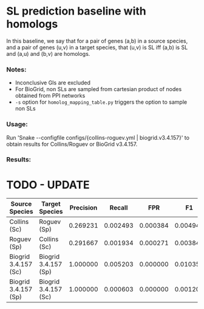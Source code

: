 # SL prediction baseline with homologs

In this baseline, we say that for a pair of genes (a,b) in a source species, and a pair of genes (u,v) in a target species, that (u,v) is SL iff (a,b) is SL and (a,u) and (b,v) are homologs.

### Notes:
- Inconclusive GIs are excluded
- For BioGrid, non SLs are sampled from cartesian product of nodes obtained from PPI networks
- `-s` option for `homolog_mapping_table.py` triggers the option to sample non SLs

### Usage:
Run 'Snake --configfile configs/{collins-roguev.yml | biogrid.v3.4.157}' to obtain results for Collins/Roguev or BioGrid v3.4.157.

### Results:
# TODO - UPDATE

| Source Species       | Target Species       | Precision | Recall   | FPR      | F1       | 
|----------------------|----------------------|-----------|----------|----------|----------| 
| Collins (Sc)         | Roguev (Sp)          | 0.269231  | 0.002493 | 0.000384 | 0.004940 | 
| Roguev (Sp)          | Collins (Sc)         | 0.291667  | 0.001934 | 0.000271 | 0.003842 | 
| Biogrid 3.4.157 (Sc) | Biogrid 3.4.157 (Sp) | 1.000000  | 0.005203 | 0.000000 | 0.010352 | 
| Biogrid 3.4.157 (Sp) | Biogrid 3.4.157 (Sc) | 1.000000  | 0.000603 | 0.000000 | 0.001204 | 

